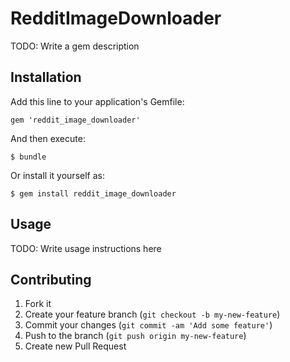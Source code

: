 # RedditImageDownloader

TODO: Write a gem description

## Installation

Add this line to your application's Gemfile:

    gem 'reddit_image_downloader'

And then execute:

    $ bundle

Or install it yourself as:

    $ gem install reddit_image_downloader

## Usage

TODO: Write usage instructions here

## Contributing

1. Fork it
2. Create your feature branch (`git checkout -b my-new-feature`)
3. Commit your changes (`git commit -am 'Add some feature'`)
4. Push to the branch (`git push origin my-new-feature`)
5. Create new Pull Request
